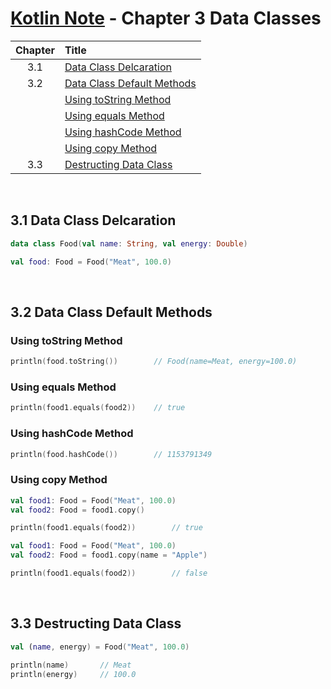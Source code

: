 # [Kotlin Note](../../README.md) - Chapter 3 Data Classes
| Chapter | Title |
| :-: | :- |
| 3.1 | [Data Class Delcaration](#31-data-class-delcaration) |
| 3.2 | [Data Class Default Methods](#32-data-class-default-methods) |
|  | [Using toString Method](#using-tostring-method) |
|  | [Using equals Method](#using-equals-method) |
|  | [Using hashCode Method](#using-hashcode-method) |
|  | [Using copy Method](#using-copy-method) |
| 3.3 | [Destructing Data Class](#33-destructing-data-class) |

<br />

## 3.1 Data Class Delcaration
```kotlin
data class Food(val name: String, val energy: Double)
```
```kotlin
val food: Food = Food("Meat", 100.0)
```

<br />

## 3.2 Data Class Default Methods
### Using toString Method
```kotlin
println(food.toString())        // Food(name=Meat, energy=100.0)
```

### Using equals Method
```kotlin
println(food1.equals(food2))    // true
```

### Using hashCode Method
```kotlin
println(food.hashCode())        // 1153791349
```

### Using copy Method
```kotlin
val food1: Food = Food("Meat", 100.0)
val food2: Food = food1.copy()

println(food1.equals(food2))        // true
```
```kotlin
val food1: Food = Food("Meat", 100.0)
val food2: Food = food1.copy(name = "Apple")

println(food1.equals(food2))        // false
```

<br />

## 3.3 Destructing Data Class
```kotlin
val (name, energy) = Food("Meat", 100.0)

println(name)       // Meat
println(energy)     // 100.0
```

<br />
